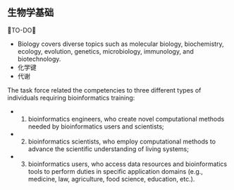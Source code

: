 ## 生物学基础
🐘TO-DO🐘

* Biology covers diverse topics such as molecular biology, biochemistry, ecology, evolution, genetics, microbiology, immunology, and biotechnology.
* 化学键
* 代谢

The task force related the competencies to three different types of individuals requiring bioinformatics training: 
* 1) bioinformatics engineers, who create novel computational methods needed by bioinformatics users and scientists; 
* 2) bioinformatics scientists, who employ computational methods to advance the scientific understanding of living systems; 
* 3) bioinformatics users, who access data resources and bioinformatics tools to perform duties in specific application domains (e.g., medicine, law, agriculture, food science, education, etc.).
